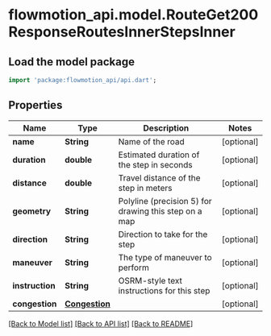 # flowmotion_api.model.RouteGet200ResponseRoutesInnerStepsInner

## Load the model package
```dart
import 'package:flowmotion_api/api.dart';
```

## Properties
Name | Type | Description | Notes
------------ | ------------- | ------------- | -------------
**name** | **String** | Name of the road | [optional] 
**duration** | **double** | Estimated duration of the step in seconds | [optional] 
**distance** | **double** | Travel distance of the step in meters | [optional] 
**geometry** | **String** | Polyline (precision 5) for drawing this step on a map | [optional] 
**direction** | **String** | Direction to take for the step | [optional] 
**maneuver** | **String** | The type of maneuver to perform | [optional] 
**instruction** | **String** | OSRM-style text instructions for this step | [optional] 
**congestion** | [**Congestion**](Congestion.md) |  | [optional] 

[[Back to Model list]](../README.md#documentation-for-models) [[Back to API list]](../README.md#documentation-for-api-endpoints) [[Back to README]](../README.md)


